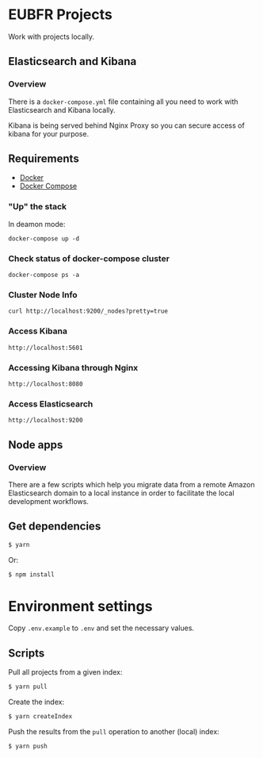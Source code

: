 # EUBFR Projects

Work with projects locally.

## Elasticsearch and Kibana

### Overview

There is a `docker-compose.yml` file containing all you need to work with Elasticsearch and Kibana locally.

Kibana is being served behind Nginx Proxy so you can secure access of kibana for your purpose.

## Requirements

- [Docker](https://www.docker.com/)
- [Docker Compose](https://docs.docker.com/compose/)

### "Up" the stack

In deamon mode:

```
docker-compose up -d
```

### Check status of docker-compose cluster

```
docker-compose ps -a
```

### Cluster Node Info

```
curl http://localhost:9200/_nodes?pretty=true
```

### Access Kibana

```
http://localhost:5601
```

### Accessing Kibana through Nginx

```
http://localhost:8080
```

### Access Elasticsearch

```
http://localhost:9200
```

## Node apps

### Overview

There are a few scripts which help you migrate data from a remote Amazon Elasticsearch domain to a local instance in order to facilitate the local development workflows.

## Get dependencies

```sh
$ yarn
```

Or:

```sh
$ npm install
```

# Environment settings

Copy `.env.example` to `.env` and set the necessary values.

## Scripts

Pull all projects from a given index:

```sh
$ yarn pull
```

Create the index:

```sh
$ yarn createIndex
```

Push the results from the `pull` operation to another (local) index:

```sh
$ yarn push
```
